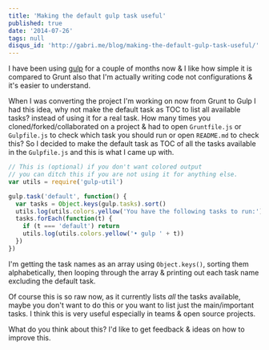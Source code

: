 ```yaml
---
title: 'Making the default gulp task useful'
published: true
date: '2014-07-26'
tags: null
disqus_id: 'http://gabri.me/blog/making-the-default-gulp-task-useful/'
---
```


I have been using
<a href="http://gulpjs.com" onclick="javascript:_gaq.push(['_trackEvent','outbound-article','http://gulpjs.com']);">gulp</a>
for a couple of months now &#038; I like how simple it is compared to Grunt also
that I'm actually writing code not configurations &#038; it's easier to
understand.

<!-- more -->

When I was converting the project I'm working on now from Grunt to Gulp I had
this idea, why not make the default task as TOC to list all available tasks?
instead of using it for a real task. How many times you
cloned/forked/collaborated on a project &#038; had to open `Gruntfile.js` or
`Gulpfile.js` to check which task you should run or open `README.md` to check
this? So I decided to make the default task as TOC of all the tasks available in
the `Gulpfile.js` and this is what I came up with.

```javascript
// This is (optional) if you don't want colored output
// you can ditch this if you are not using it for anything else.
var utils = require('gulp-util')

gulp.task('default', function() {
  var tasks = Object.keys(gulp.tasks).sort()
  utils.log(utils.colors.yellow('You have the following tasks to run:'))
  tasks.forEach(function(t) {
    if (t === 'default') return
    utils.log(utils.colors.yellow('• gulp ' + t))
  })
})
```

I'm getting the task names as an array using `Object.keys()`, sorting them
alphabetically, then looping through the array &#038; printing out each task
name excluding the default task.

Of course this is so raw now, as it currently lists _all_ the tasks available,
maybe you don't want to do this or you want to list just the main/important
tasks. I think this is very useful especially in teams &#038; open source
projects.

What do you think about this? I'd like to get feedback &#038; ideas on how to
improve this.
